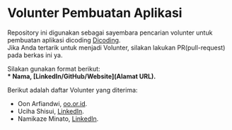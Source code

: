 # Volunter Pembuatan Aplikasi
Repository ini digunakan sebagai sayembara pencarian volunter untuk pembuatan aplikasi dicoding
[Dicoding](www.dicoding.com).<br>
Jika Anda tertarik untuk menjadi Volunter, silakan lakukan PR(pull-request) pada berkas ini ya.<br>

Silakan gunakan format berikut:<br>
**\* Nama, [LinkedIn/GitHub/Website](Alamat URL).**  

Berikut adalah daftar Volunter yang diterima:
* Oon Arfiandwi, [oo.or.id](https://oo.or.id).
* Uciha Shisui, [LinkedIn](https://linkedin.com/in/uciha-shisui/).
* Namikaze Minato, [LinkedIn](https://linkedin.com/in/namikaze-minato/).
